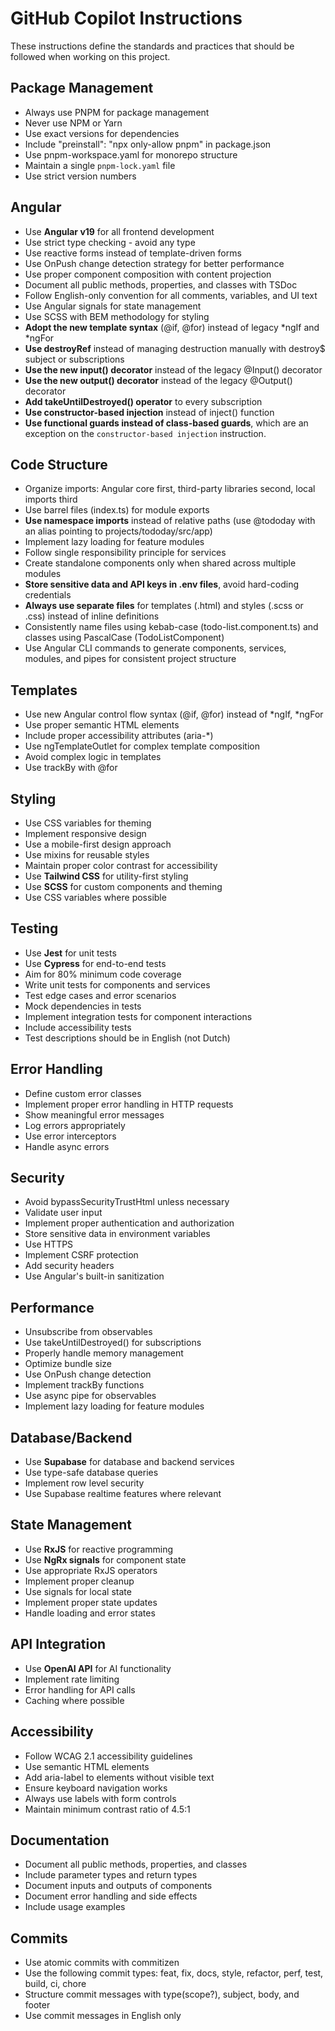 # GitHub Copilot Instructions

These instructions define the standards and practices that should be followed when working on this project.

## Package Management

- Always use PNPM for package management
- Never use NPM or Yarn
- Use exact versions for dependencies
- Include "preinstall": "npx only-allow pnpm" in package.json
- Use pnpm-workspace.yaml for monorepo structure
- Maintain a single `pnpm-lock.yaml` file
- Use strict version numbers

## Angular

- Use **Angular v19** for all frontend development
- Use strict type checking - avoid any type
- Use reactive forms instead of template-driven forms
- Use OnPush change detection strategy for better performance
- Use proper component composition with content projection
- Document all public methods, properties, and classes with TSDoc
- Follow English-only convention for all comments, variables, and UI text
- Use Angular signals for state management
- Use SCSS with BEM methodology for styling
- **Adopt the new template syntax** (@if, @for) instead of legacy \*ngIf and \*ngFor
- **Use destroyRef** instead of managing destruction manually with destroy$ subject or subscriptions
- **Use the new input() decorator** instead of the legacy @Input() decorator
- **Use the new output() decorator** instead of the legacy @Output() decorator
- **Add takeUntilDestroyed() operator** to every subscription
- **Use constructor-based injection** instead of inject() function
- **Use functional guards instead of class-based guards**, which are an exception on the `constructor-based injection` instruction.

## Code Structure

- Organize imports: Angular core first, third-party libraries second, local imports third
- Use barrel files (index.ts) for module exports
- **Use namespace imports** instead of relative paths (use @tododay with an alias pointing to projects/tododay/src/app)
- Implement lazy loading for feature modules
- Follow single responsibility principle for services
- Create standalone components only when shared across multiple modules
- **Store sensitive data and API keys in .env files**, avoid hard-coding credentials
- **Always use separate files** for templates (.html) and styles (.scss or .css) instead of inline definitions
- Consistently name files using kebab-case (todo-list.component.ts) and classes using PascalCase (TodoListComponent)
- Use Angular CLI commands to generate components, services, modules, and pipes for consistent project structure

## Templates

- Use new Angular control flow syntax (@if, @for) instead of *ngIf, *ngFor
- Use proper semantic HTML elements
- Include proper accessibility attributes (aria-\*)
- Use ngTemplateOutlet for complex template composition
- Avoid complex logic in templates
- Use trackBy with @for

## Styling

- Use CSS variables for theming
- Implement responsive design
- Use a mobile-first design approach
- Use mixins for reusable styles
- Maintain proper color contrast for accessibility
- Use **Tailwind CSS** for utility-first styling
- Use **SCSS** for custom components and theming
- Use CSS variables where possible

## Testing

- Use **Jest** for unit tests
- Use **Cypress** for end-to-end tests
- Aim for 80% minimum code coverage
- Write unit tests for components and services
- Test edge cases and error scenarios
- Mock dependencies in tests
- Implement integration tests for component interactions
- Include accessibility tests
- Test descriptions should be in English (not Dutch)

## Error Handling

- Define custom error classes
- Implement proper error handling in HTTP requests
- Show meaningful error messages
- Log errors appropriately
- Use error interceptors
- Handle async errors

## Security

- Avoid bypassSecurityTrustHtml unless necessary
- Validate user input
- Implement proper authentication and authorization
- Store sensitive data in environment variables
- Use HTTPS
- Implement CSRF protection
- Add security headers
- Use Angular's built-in sanitization

## Performance

- Unsubscribe from observables
- Use takeUntilDestroyed() for subscriptions
- Properly handle memory management
- Optimize bundle size
- Use OnPush change detection
- Implement trackBy functions
- Use async pipe for observables
- Implement lazy loading for feature modules

## Database/Backend

- Use **Supabase** for database and backend services
- Use type-safe database queries
- Implement row level security
- Use Supabase realtime features where relevant

## State Management

- Use **RxJS** for reactive programming
- Use **NgRx signals** for component state
- Use appropriate RxJS operators
- Implement proper cleanup
- Use signals for local state
- Implement proper state updates
- Handle loading and error states

## API Integration

- Use **OpenAI API** for AI functionality
- Implement rate limiting
- Error handling for API calls
- Caching where possible

## Accessibility

- Follow WCAG 2.1 accessibility guidelines
- Use semantic HTML elements
- Add aria-label to elements without visible text
- Ensure keyboard navigation works
- Always use labels with form controls
- Maintain minimum contrast ratio of 4.5:1

## Documentation

- Document all public methods, properties, and classes
- Include parameter types and return types
- Document inputs and outputs of components
- Document error handling and side effects
- Include usage examples

## Commits

- Use atomic commits with commitizen
- Use the following commit types: feat, fix, docs, style, refactor, perf, test, build, ci, chore
- Structure commit messages with type(scope?), subject, body, and footer
- Use commit messages in English only
